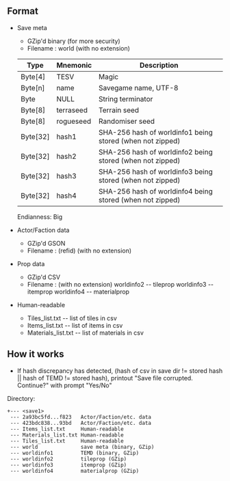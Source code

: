 ##  Format  ##

*  Save meta
    - GZip'd binary (for more security)
    - Filename : world (with no extension)

    |Type        |Mnemonic    |Description                            |
    |------------|------------|---------------------------------------|
    |Byte[4]     |TESV        |Magic                                  |
    |Byte[n]     |name        |Savegame name, UTF-8                   |
    |Byte        |NULL        |String terminator                      |
    |Byte[8]     |terraseed   |Terrain seed                           |
    |Byte[8]     |rogueseed   |Randomiser seed                        |
    |Byte[32]    |hash1       |SHA-256 hash of worldinfo1 being stored (when not zipped)|
    |Byte[32]    |hash2       |SHA-256 hash of worldinfo2 being stored (when not zipped)|
    |Byte[32]    |hash3       |SHA-256 hash of worldinfo3 being stored (when not zipped)|
    |Byte[32]    |hash4       |SHA-256 hash of worldinfo4 being stored (when not zipped)|
    
    Endianness: Big

*  Actor/Faction data
    - GZip'd GSON
    - Filename : (refid) (with no extension)


*  Prop data
    - GZip'd CSV
    - Filename : (with no extension)
    worldinfo2 -- tileprop
    worldinfo3 -- itemprop
    worldinfo4 -- materialprop


*  Human-readable
    - Tiles_list.txt -- list of tiles in csv
    - Items_list.txt -- list of items in csv
    - Materials_list.txt -- list of materials in csv



##  How it works  ##
* If hash discrepancy has detected, (hash of csv in save dir != stored hash || hash of TEMD != stored hash), printout "Save file corrupted. Continue?" with prompt "Yes/No"

Directory:

    +--- <save1>
     --- 2a93bc5fd...f823   Actor/Faction/etc. data
     --- 423bdc838...93bd   Actor/Faction/etc. data
     --- Items_list.txt     Human-readable
     --- Materials_list.txt Human-readable
     --- Tiles_list.txt     Human-readable
     --- world              save meta (binary, GZip)
     --- worldinfo1         TEMD (binary, GZip)
     --- worldinfo2         tileprop (GZip)
     --- worldinfo3         itemprop (GZip)
     --- worldinfo4         materialprop (GZip)
